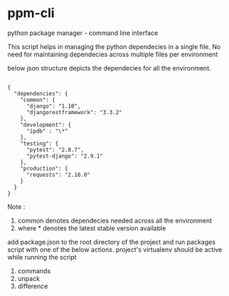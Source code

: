 # ppm-cli
python package manager - command line interface

This script helps in managing the python dependecies in a single file. No need for maintaining dependecies across
multiple files per environment

below json structure depicts the dependecies for all the environment.

<pre><code>
{
  "dependencies": {
    "common": {
      "django": "1.10",
      "djangorestframework": "3.3.2"
    },
    "development": {
      "ipdb" : "\*"
    },
    "testing": {
      "pytest": "2.8.7",
      "pytest-django": "2.9.1"
    },
    "production": {
      "requests": "2.10.0"
    }
  }
}
</code></pre>

Note :
1. common denotes dependecies needed across all the environment
2. where * denotes the latest stable version available

add package.json to the root directory of the project and run packages script with one of the below actions.
project's virtualenv should be active while running the script

1. commands
2. unpack
3. difference
